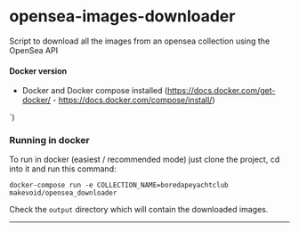 # opensea-images-downloader

Script to download all the images from an opensea collection using the OpenSea API

#### Docker version

- Docker and Docker compose installed (https://docs.docker.com/get-docker/ - https://docs.docker.com/compose/install/)

`)


### Running in docker

To run in docker (easiest / recommended mode) just clone the project, cd into it and run this command:

    docker-compose run -e COLLECTION_NAME=boredapeyachtclub makevoid/opensea_downloader

Check the `output` directory which will contain the downloaded images.

---


